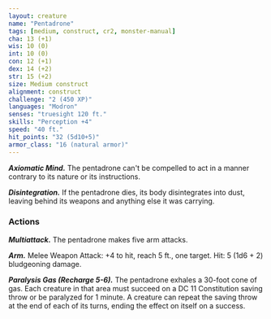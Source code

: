 ```yaml
---
layout: creature
name: "Pentadrone"
tags: [medium, construct, cr2, monster-manual]
cha: 13 (+1)
wis: 10 (0)
int: 10 (0)
con: 12 (+1)
dex: 14 (+2)
str: 15 (+2)
size: Medium construct
alignment: construct
challenge: "2 (450 XP)"
languages: "Modron"
senses: "truesight 120 ft."
skills: "Perception +4"
speed: "40 ft."
hit_points: "32 (5d10+5)"
armor_class: "16 (natural armor)"
---
```


***Axiomatic Mind.*** The pentadrone can't be compelled to act in a manner contrary to its nature or its instructions.

***Disintegration.*** If the pentadrone dies, its body disintegrates into dust, leaving behind its weapons and anything else it was carrying.

### Actions

***Multiattack.*** The pentadrone makes five arm attacks.

***Arm.*** Melee Weapon Attack: +4 to hit, reach 5 ft., one target. Hit: 5 (1d6 + 2) bludgeoning damage.

***Paralysis Gas (Recharge 5-6).*** The pentadrone exhales a 30-foot cone of gas. Each creature in that area must succeed on a DC 11 Constitution saving throw or be paralyzed for 1 minute. A creature can repeat the saving throw at the end of each of its turns, ending the effect on itself on a success.
